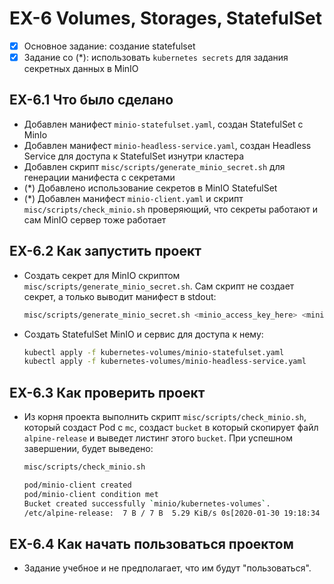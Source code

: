 # EX-6 Volumes, Storages, StatefulSet

* [x] Основное задание: создание statefulset
* [x] Задание со (*): использовать `kubernetes secrets` для задания секретных данных в MinIO

## EX-6.1 Что было сделано

* Добавлен манифест `minio-statefulset.yaml`, создан StatefulSet с MinIo
* Добавлен манифест `minio-headless-service.yaml`, создан Headless Service для доступа к StatefulSet изнутри кластера
* Добавлен скрипт `misc/scripts/generate_minio_secret.sh` для генерации манифеста с секретами
* (*) Добавлено использование секретов в MinIO StatefulSet
* (*) Добавлен манифест `minio-client.yaml` и скрипт `misc/scripts/check_minio.sh` проверяющий, что секреты работают и сам MinIO сервер тоже работает

## EX-6.2 Как запустить проект

* Создать секрет для MinIO скриптом `misc/scripts/generate_minio_secret.sh`. Сам скрипт не создает секрет, а только выводит манифест в stdout:

  ```bash
  misc/scripts/generate_minio_secret.sh <minio_access_key_here> <minio_secret_key_here> | kubectl apply -f -
  ```

* Создать StatefulSet MinIO и сервис для доступа к нему:

  ```bash
  kubectl apply -f kubernetes-volumes/minio-statefulset.yaml
  kubectl apply -f kubernetes-volumes/minio-headless-service.yaml
  ```

## EX-6.3 Как проверить проект

* Из корня проекта выполнить скрипт `misc/scripts/check_minio.sh`, который создаст Pod с `mc`, создаст `bucket` в который скопирует файл `alpine-release` и выведет листинг этого `bucket`. При успешном завершении, будет выведено:

  ```bash
  misc/scripts/check_minio.sh

  pod/minio-client created
  pod/minio-client condition met
  Bucket created successfully `minio/kubernetes-volumes`.
  /etc/alpine-release:  7 B / 7 B  5.29 KiB/s 0s[2020-01-30 19:18:34 UTC]      7B alpine-release
  ```

## EX-6.4 Как начать пользоваться проектом

* Задание учебное и не предполагает, что им будут "пользоваться".
